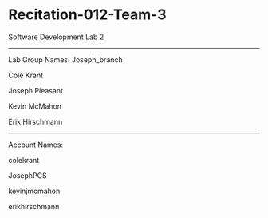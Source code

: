 # Recitation-012-Team-3
Software Development Lab 2

-----
Lab Group Names: Joseph_branch

Cole Krant

Joseph Pleasant

Kevin McMahon

Erik Hirschmann

-----
Account Names:

colekrant

JosephPCS

kevinjmcmahon

erikhirschmann

